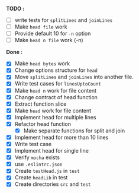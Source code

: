 **TODO :**
- [ ] write tests for `splitLines` and `joinLines`
- [ ] Make `head file` work
- [ ] Provide default 10 for `-n` option
- [ ] Make `head n file` work (-n)
 
**Done :**
- [x] Make `head bytes` work
- [x] Change options structure for `head` 
- [x] Move `splitLines` and `joinLines` into another file.
- [x] Write test cases for `linesUptoCount`
- [x] Make `head n` work for file content
- [x] Change contract of head function
- [x] Extract function slice 
- [x] Make `head` work for file content
- [x] Implement head for multiple lines
- [x] Refactor head function
  - [x] Make separate functions for split and join
- [X] Implement head for more than 10 lines
- [x] Write test case
- [x] Implement head for single line
- [x] Verify `mocha` exists
- [x] use `.eslintrc.json`
- [x] Create `testHead.js` in `test`
- [x] Create `headLib` in test
- [x] Create directories `src` and `test`

